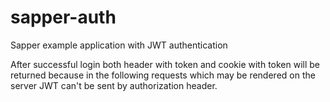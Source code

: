 # sapper-auth

Sapper example application with JWT authentication

After successful login both header with token and cookie with token will be returned because in the following requests which may be rendered on the server JWT can't be sent by authorization header.